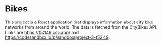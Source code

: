 # Bikes
This project is a React application that displays information about city bike networks from around the world. The data is fetched from the CityBikes API. Links are https://t52l49.csb.app/ and https://codesandbox.io/p/sandbox/project-3-t52l49. 
